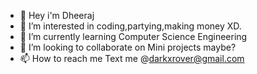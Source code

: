 - 👋 Hey i'm Dheeraj
- 👀 I’m interested in coding,partying,making money XD.
- 🌱 I’m currently learning Computer Science Engineering
- 💞️ I’m looking to collaborate on Mini projects maybe?
- 📫 How to reach me Text me @darkxrover@gmail.com

<!---
Dheeraj4620/Dheeraj4620 is a ✨ special ✨ repository because its `README.md` (this file) appears on your GitHub profile.
You can click the Preview link to take a look at your changes.
--->
